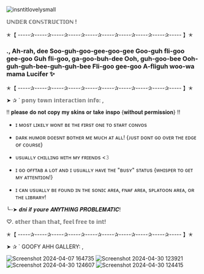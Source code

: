 
![insntitlovelysmall](https://github.com/mochitails/mochitails/assets/162510444/ea94272e-ec69-4879-91af-14c171161aa1)


𝕌ℕ𝔻𝔼ℝ ℂ𝕆ℕ𝕊𝕋ℝ𝕌ℂ𝕋𝕀𝕆ℕ !

✭【 -----✰-----✰-----✰-----✰-----✰-----✰-----✰-----✰-----✰----- 】✭

### ., Ah-rah, dee Soo-guh-goo-gee-goo-gee Goo-guh fli-goo gee-goo Guh fli-goo, ga-goo-buh-dee Ooh, guh-goo-bee Ooh-guh-guh-bee-guh-guh-bee Fli-goo gee-goo A-fliguh woo-wa mama Lucifer ✨

✭【 -----✰-----✰-----✰-----✰-----✰-----✰-----✰-----✰-----✰----- 】✭

➤ ✰ ` 𝕡𝕠𝕟𝕪 𝕥𝕠𝕨𝕟 𝕚𝕟𝕥𝕖𝕣𝕒𝕔𝕥𝕚𝕠𝕟 𝕚𝕟𝕗𝕠: ,

!! 𝐩𝐥𝐞𝐚𝐬𝐞 𝐝𝐨 𝐧𝐨𝐭 𝐜𝐨𝐩𝐲 𝐦𝐲 𝐬𝐤𝐢𝐧𝐬 𝐨𝐫 𝐭𝐚𝐤𝐞 𝐢𝐧𝐬𝐩𝐨 {𝐰𝐢𝐭𝐡𝐨𝐮𝐭 𝐩𝐞𝐫𝐦𝐢𝐬𝐬𝐢𝐨𝐧} !!

- ɪ ᴍᴏsᴛ ʟɪᴋᴇʟʏ ᴡᴏɴᴛ ʙᴇ ᴛʜᴇ ғɪʀsᴛ ᴏɴᴇ ᴛᴏ sᴛᴀʀᴛ ᴄᴏɴᴠᴏs

- ᴅᴀʀᴋ ʜᴜᴍᴏʀ ᴅᴏᴇsɴᴛ ʙᴏᴛʜᴇʀ ᴍᴇ ᴍᴜᴄʜ ᴀᴛ ᴀʟʟ! {ᴊᴜsᴛ ᴅᴏɴᴛ ɢᴏ ᴏᴠᴇʀ ᴛʜᴇ ᴇᴅɢᴇ ᴏғ ᴄᴏᴜʀsᴇ}

- ᴜsᴜᴀʟʟʏ ᴄʜɪʟʟɪɴɢ ᴡɪᴛʜ ᴍʏ ғʀɪᴇɴᴅs <𝟹

- ɪ ɢᴏ ᴏғғᴛᴀʙ ᴀ ʟᴏᴛ ᴀɴᴅ ɪ ᴜsᴜᴀʟʟʏ ʜᴀᴠᴇ ᴛʜᴇ "ʙᴜsʏ" sᴛᴀᴛᴜs {ᴡʜɪsᴘᴇʀ ᴛᴏ ɢᴇᴛ ᴍʏ ᴀᴛᴛᴇɴᴛɪᴏɴ!}

- ɪ ᴄᴀɴ ᴜsᴜᴀʟʟʏ ʙᴇ ғᴏᴜɴᴅ ɪɴ ᴛʜᴇ sᴏɴɪᴄ ᴀʀᴇᴀ, ғɴᴀғ ᴀʀᴇᴀ, sᴘʟᴀᴛᴏᴏɴ ᴀʀᴇᴀ, ᴏʀ ᴛʜᴇ ʟɪʙʀᴀʀʏ!

╰┈➤ 𝒅𝒏𝒊 𝒊𝒇 𝒚𝒐𝒖𝒓𝒆 𝑨𝑵𝒀𝑻𝑯𝑰𝑵𝑮 𝑷𝑹𝑶𝑩𝑳𝑬𝑴𝑨𝑻𝑰𝑪!

♡. 𝕠𝕥𝕙𝕖𝕣 𝕥𝕙𝕒𝕟 𝕥𝕙𝕒𝕥, 𝕗𝕖𝕖𝕝 𝕗𝕣𝕖𝕖 𝕥𝕠 𝕚𝕟𝕥!

✭【 -----✰-----✰-----✰-----✰-----✰-----✰-----✰-----✰-----✰----- 】✭

➤ ✰ ` GOOFY AHH GALLERY: ,

![Screenshot 2024-04-07 164735](https://github.com/mochitails/mochitails/assets/162510444/7ed1ab18-c59a-4165-8f57-1277a427b3fd)
![Screenshot 2024-04-30 123921](https://github.com/mochitails/mochitails/assets/162510444/3fd6195c-acb6-446a-8e4d-8704ac02799a)
![Screenshot 2024-04-30 124607](https://github.com/mochitails/mochitails/assets/162510444/a5fb9394-d759-4638-b817-24cf7256a35e)
![Screenshot 2024-04-30 124415](https://github.com/mochitails/mochitails/assets/162510444/fdd37f26-7fbe-4f75-b37b-cf95eafc7a9a)





<!--
**mochitails/mochitails** is a ✨ _special_ ✨ repository because its `README.md` (this file) appears on your GitHub profile.


